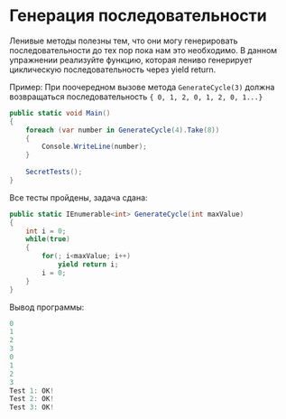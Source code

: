 # Генерация последовательности

Ленивые методы полезны тем, что они могу генерировать последовательности до тех пор пока нам это необходимо. В данном упражнении реализуйте функцию, которая лениво генерирует циклическую последовательность через yield return.

Пример: При поочередном вызове метода `GenerateCycle(3)` должна возвращаться последовательность `{ 0, 1, 2, 0, 1, 2, 0, 1...}`

```cs
public static void Main()
{
    foreach (var number in GenerateCycle(4).Take(8))
    {
        Console.WriteLine(number);
    }
    
    SecretTests();
}
```


Все тесты пройдены, задача сдана:
```cs
public static IEnumerable<int> GenerateCycle(int maxValue)
{
    int i = 0;
    while(true)
    {
        for(; i<maxValue; i++)
            yield return i;
        i = 0;
    }
}
```

Вывод программы:
```cs
0
1
2
3
0
1
2
3
Test 1: OK!
Test 2: OK!
Test 3: OK!
```
